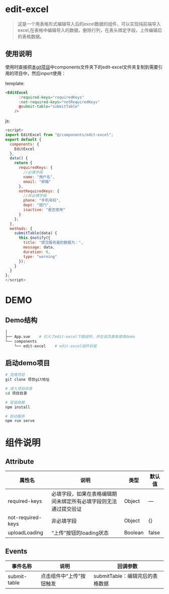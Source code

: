 # edit-excel

> 这是一个用表格形式编辑导入后的excel数据的组件，可以实现纯前端导入excel,在表格中编辑导入的数据，删除行列，在表头绑定字段，上传编辑后的表格数据。



## 使用说明
   使用时直接把[本git项目](http://panjiachen.github.io/vue-admin-template)中components文件夹下的edit-excel文件夹复制到需要引用的项目中，然后inport使用：


template:
```html
<EditExcel
      :required-keys="requiredKeys"
      :not-required-keys="notRequiredKeys"
      @submit-table="submitTable"
    />
```
js:
```js
<script>
import EditExcel from "@/components/edit-excel";
export default {
  components: {
    EditExcel
  },
  data() {
    return {
      requiredKeys: {
        //必填字段
        name: "用户名",
        email: "邮箱"
      },
      notRequiredKeys: {
        //非必填字段
        phone: "手机号码",
        dept: "部门",
        isactive: "是否使用"
      }
    };
  },
  methods: {
    submitTable(data) {
      this.$notify({
        title: "提交服务器的数据为：",
        message: data,
        duration: 0,
        type: "warning"
      });
    }
  }
};
</script>
```
# DEMO    
## Demo结构

``` bash
│ 
├── App.vue    # 引入了edit-excel下面组件，并在该页面有使用demo
└── components
    └── edit-excel    # edit-excel组件封装
```
## 启动demo项目

```bash
# 克隆项目
git clone 项目git地址

# 进入项目目录
cd 项目目录

# 安装依赖
npm install

# 启动服务
npm run serve
```


# 组件说明

##  Attribute


| 属性名 | 说明 | 类型 | 默认值 |
| --------- | --------- | --------- | --------- |
| required-keys| 必填字段，如果在表格编辑期间未绑定所有必填字段则无法通过提交验证| Object| — |
| not-required-keys | 非必填字段 | Object | {} |
| uploadLoading | “上传”按钮的loading状态 | Boolean | false |



##  Events


| 事件名称 | 说明 | 回调参数 |
| --------- | --------- | --------- | 
| submit-table| 点击组件中“上传”按钮触发| submitTable：编辑完后的表格数据|
